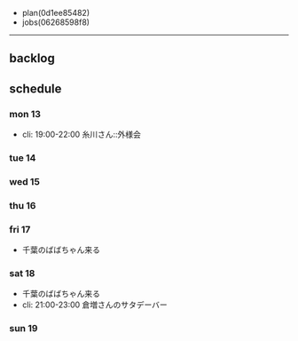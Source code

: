 
- plan(0d1ee85482)
- jobs(06268598f8)
---

## backlog

## schedule
### mon 13
- cli: 19:00-22:00 糸川さん::外様会

### tue 14
### wed 15
### thu 16
### fri 17
- 千葉のばばちゃん来る
### sat 18
- 千葉のばばちゃん来る
- cli: 21:00-23:00 倉増さんのサタデーバー
### sun 19



